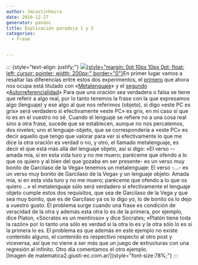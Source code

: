 ```yaml
---
author: Jmcastinheira
date: 2016-12-27
generator: pandoc
title: Explicación paradoja 1 y 2
categories:
  - Frase


---
```




::: {style="text-align: justify;"}
[![](http://matematica2.giusti-ec.com.ar/EJEMPLOS/la%20ultima%20hora%20-%20la%20paradoja%20de%20russell.jpg){style="margin: 0pt 10px 10px 0pt; float: left; cursor: pointer; width: 200px;"
border="0"}](http://matematica2.giusti-ec.com.ar/EJEMPLOS/la%20ultima%20hora%20-%20la%20paradoja%20de%20russell.jpg)En
primer lugar vamos a resaltar las diferencias entre estos dos
experimentos, el
[primero](http://lorealenelespejo.blogspot.com/2007/05/experimento-3-paradoja-1.html)
que ahora nos ocupa está titulado con
«[Metalenguaje](http://es.wikipedia.org/wiki/Metalenguaje)» y el
[segundo](http://lorealenelespejo.blogspot.com/2007/05/paradoja-2-autorreferencialidad.html)
«[Autorreferencialidad](http://es.wikipedia.org/wiki/Autorreferencia)»
Para que una oración sea verdadera o falsa se tiene que referir a algo
real, por lo tanto tenemos la frase con la que expresamos algo
(lenguaje) y ese algo al que nos referimos (objeto), si digo «este PC es
gris» será verdadero si efectivamente «este PC» es gris, en mi caso sí
que lo es en el vuestro no sé. Cuando el lenguaje se refiere no a una
cosa real sino a otra frase, sucede que se establecen, aunque no nos
percatemos, dos niveles; uno el lenguaje-objeto, que se correspondería a
«este PC» es decir aquello que tengo que valorar para ver si
efectivamente lo que me dice la otra oración es verdad o no, y otro, el
llamado metalenguaje, es decir el que está más allá del lenguaje objeto,
así si digo: «El verso -- amada mía, si en esta vida turo y no me muero;
paréceme que ofendo a lo que os quiero y al bien del que gozaba en ser
presente- es un verso muy bonito de Garcilaso de la Vega» tenemos un
metalenguaje: El verso -...- es un verso muy bonito de Garcilaso de la
Vega» y un lenguaje objeto: Amada mía, si en esta vida turo y no me
muero; paréceme que ofendo a lo que os quiero ...» el metalenguaje sólo
será verdadero si efectivamente el lenguaje objeto cumple estos dos
requisitos, que sea de Garcilaso de la Vega y que sea muy bonito, que es
de Garcilaso ya os lo digo yo, lo de bonito os lo dejo a vuestro gusto.
El problema surge cuando una frase es condición de veracidad de la otra
y además esta otra lo es de la primera, por ejemplo, dice Platon,
«Sócrates es un mentiroso» y dice Socrates; «Platón tiene toda la razón»
por lo tanto una sólo es verdad si la otra lo es y la otra sólo lo es si
la primera lo es. El problema es que además en este ejemplo no existe
contenido alguno, el contenido es respectivo respecto al otro post y
viceversa, así que no viene a ser más que un juego de extructuras con
una regresión al infinito. Otro día comentamos el otro ejemplo.\
[Imagen de matematica2.giusti-ec.com.ar/]{style="font-size:78%;"}
:::
